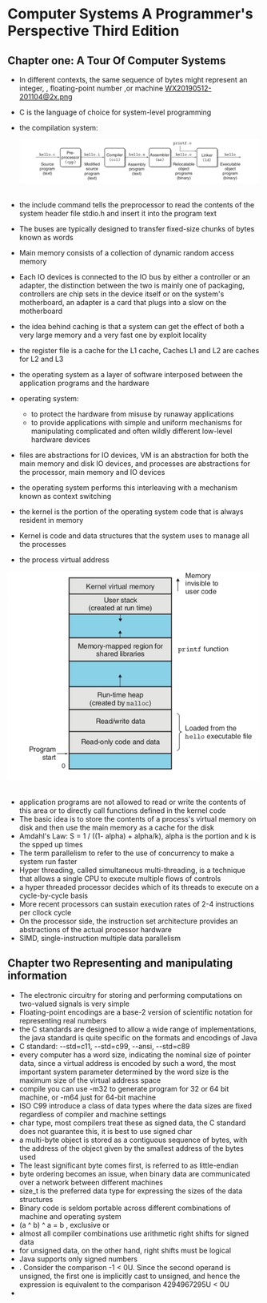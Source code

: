 

# Computer Systems A Programmer's Perspective Third Edition

## Chapter one: A Tour Of Computer Systems

* In different contexts, the same sequence of bytes might represent an integer, , floating-point number ,or machine WX20190512-201104@2x.png

* C is the language of choice for system-level programming

* the compilation system:

  <div align="center"> <img src="pics/WX20190512-201104@2x.png" width="600
    "/> </div><br>

* the include command tells the preprocessor to read the contents of the system header file stdio.h and insert it into the program text
* The buses are typically designed to transfer fixed-size chunks of bytes known as words
* Main memory consists of a collection of dynamic random access memory
* Each IO devices is connected to the IO bus by either a controller or an adapter, the distinction between the two is mainly one of packaging, controllers are chip sets in the device itself or on the system's motherboard, an adapter is a card that plugs into a slow on the motherboard
* the idea behind caching is that a system can get the effect of both a very large memory and a very fast one by exploit locality
* the register file is a cache for the L1 cache, Caches L1 and L2 are caches for L2 and L3
* the operating system as a layer of software interposed between the application programs and the hardware
* operating system:
  * to protect the hardware from misuse by runaway applications
  * to provide applications with simple and uniform mechanisms for manipulating complicated and often wildly different low-level hardware devices

* files are abstractions for IO devices, VM is an abstraction for both the main memory and disk IO devices, and processes are abstractions for the processor, main memory and IO devices
* the operating system performs this interleaving with a mechanism known as context switching
* the kernel is the portion of the operating system code that is always resident in memory
* Kernel is code and data structures that the system uses to manage all the processes
* the process virtual address

<div align="center"> <img src="pics/WX20190512-225319@2x.png" width="600
  "/> </div><br>

* application programs are not allowed to read or write the contents of this area or to directly call functions defined in the kernel code
* The basic idea is to store the contents of a process's virtual memory on disk and then use the main memory as a cache for the disk
* Amdahl's Law: S = 1 / ((1- alpha) + alpha/k), alpha is the portion and k is the spped up times
* The term parallelism to refer to the use of concurrency to make a system run faster
* Hyper threading, called simultaneous multi-threading, is a technique that allows a single CPU to execute multiple flows of controls
* a hyper threaded processor decides which of its threads to execute on a cycle-by-cycle basis
* More recent processors can sustain execution rates of 2-4 instructions per cllock cycle
* On the processor side, the instruction set architecture provides an abstractions of the actual processor hardware
* SIMD, single-instruction multiple data parallelism



## Chapter two Representing and manipulating information

* The electronic circuitry for storing and performing computations on two-valued signals is very simple
* Floating-point encodings are a base-2 version of scientific notation for representing real numbers
* the C standards are designed to allow a wide range of implementations, the java standard is quite specific on the formats and encodings of Java
* C standard: --std=c11, --std=c99, --ansi, --std=c89
* every computer has a word size, indicating the nominal size of pointer data, since a virtual address is encoded by such a word, the most important system parameter determined by the word size is the maximum size of the virtual address space
*  compile you can use -m32 to generate program for 32 or 64 bit machine, or -m64 just for 64-bit machine
* ISO C99 introduce a class of data types where the data sizes are fixed regardless of compiler and machine settings
* char type, most compilers treat these as signed data, the C standard does not guarantee this, it is best to use signed char
* a multi-byte object is stored as a contiguous sequence of bytes, with the address of the object given by the smallest address of the bytes used
* The least significant byte comes first, is referred to as little-endian
* byte ordering becomes an issue, when binary data are communicated over a network between different machines
* size_t is the preferred data type for expressing the sizes of the data structures
* Binary code is seldom portable across different combinations of machine and operating system
* (a ^ b) ^ a = b , exclusive or
* almost all compiler combinations use arithmetic right shifts for signed data
* for unsigned data, on the other hand, right shifts must be logical
* Java supports only signed numbers
* . Consider the comparison -1 < 0U. Since the second operand is unsigned, the first one is implicitly cast to unsigned, and hence the expression is equivalent to the comparison 4294967295U < 0U
* 